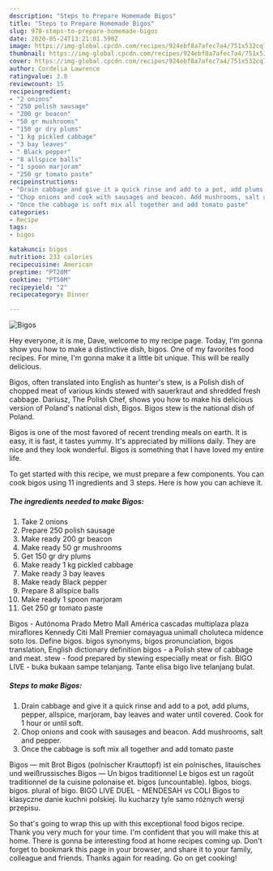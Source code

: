 ```yaml
---
description: "Steps to Prepare Homemade Bigos"
title: "Steps to Prepare Homemade Bigos"
slug: 978-steps-to-prepare-homemade-bigos
date: 2020-05-24T13:21:01.590Z
image: https://img-global.cpcdn.com/recipes/924ebf8a7afec7a4/751x532cq70/bigos-recipe-main-photo.jpg
thumbnail: https://img-global.cpcdn.com/recipes/924ebf8a7afec7a4/751x532cq70/bigos-recipe-main-photo.jpg
cover: https://img-global.cpcdn.com/recipes/924ebf8a7afec7a4/751x532cq70/bigos-recipe-main-photo.jpg
author: Cordelia Lawrence
ratingvalue: 3.8
reviewcount: 15
recipeingredient:
- "2 onions"
- "250 polish sausage"
- "200 gr beacon"
- "50 gr mushrooms"
- "150 gr dry plums"
- "1 kg pickled cabbage"
- "3 bay leaves"
- " Black pepper"
- "8 allspice balls"
- "1 spoon marjoram"
- "250 gr tomato paste"
recipeinstructions:
- "Drain cabbage and give it a quick rinse and add to a pot, add plums, pepper, allspice, marjoram, bay leaves and water until covered. Cook for 1 hour or until soft."
- "Chop onions and cook with sausages and beacon. Add mushrooms, salt and pepper."
- "Once the cabbage is soft mix all together and add tomato paste"
categories:
- Recipe
tags:
- bigos

katakunci: bigos 
nutrition: 233 calories
recipecuisine: American
preptime: "PT20M"
cooktime: "PT50M"
recipeyield: "2"
recipecategory: Dinner

---
```



![Bigos](https://img-global.cpcdn.com/recipes/924ebf8a7afec7a4/751x532cq70/bigos-recipe-main-photo.jpg)

Hey everyone, it is me, Dave, welcome to my recipe page. Today, I'm gonna show you how to make a distinctive dish, bigos. One of my favorites food recipes. For mine, I'm gonna make it a little bit unique. This will be really delicious.

Bigos, often translated into English as hunter&#39;s stew, is a Polish dish of chopped meat of various kinds stewed with sauerkraut and shredded fresh cabbage. Dariusz, The Polish Chef, shows you how to make his delicious version of Poland&#39;s national dish, Bigos. Bigos stew is the national dish of Poland.

Bigos is one of the most favored of recent trending meals on earth. It is easy, it is fast, it tastes yummy. It's appreciated by millions daily. They are nice and they look wonderful. Bigos is something that I have loved my entire life.


To get started with this recipe, we must prepare a few components. You can cook bigos using 11 ingredients and 3 steps. Here is how you can achieve it.

<!--inarticleads1-->

##### The ingredients needed to make Bigos:

1. Take 2 onions
1. Prepare 250 polish sausage
1. Make ready 200 gr beacon
1. Make ready 50 gr mushrooms
1. Get 150 gr dry plums
1. Make ready 1 kg pickled cabbage
1. Make ready 3 bay leaves
1. Make ready  Black pepper
1. Prepare 8 allspice balls
1. Make ready 1 spoon marjoram
1. Get 250 gr tomato paste


Bigos - Autónoma Prado Metro Mall América cascadas multiplaza plaza miraflores Kennedy Citi Mall Premier comayagua unimall choluteca midence soto los. Define bigos. bigos synonyms, bigos pronunciation, bigos translation, English dictionary definition bigos - a Polish stew of cabbage and meat. stew - food prepared by stewing especially meat or fish. BIGO LIVE - buka bukaan sampe telanjang. Tante elisa bigo live telanjang bulat. 

<!--inarticleads2-->

##### Steps to make Bigos:

1. Drain cabbage and give it a quick rinse and add to a pot, add plums, pepper, allspice, marjoram, bay leaves and water until covered. Cook for 1 hour or until soft.
1. Chop onions and cook with sausages and beacon. Add mushrooms, salt and pepper.
1. Once the cabbage is soft mix all together and add tomato paste


Bigos — mit Brot Bigos (polnischer Krauttopf) ist ein polnisches, litauisches und weißrussisches Bigos — Un bigos traditionnel Le bigos est un ragoût traditionnel de la cuisine polonaise et. bigos (uncountable). Igbos, biogs. bigos. plural of bigo. BIGO LIVE DUEL - MENDESAH vs COLI Bigos to klasyczne danie kuchni polskiej. Ilu kucharzy tyle samo różnych wersji przepisu. 

So that's going to wrap this up with this exceptional food bigos recipe. Thank you very much for your time. I'm confident that you will make this at home. There is gonna be interesting food at home recipes coming up. Don't forget to bookmark this page in your browser, and share it to your family, colleague and friends. Thanks again for reading. Go on get cooking!
